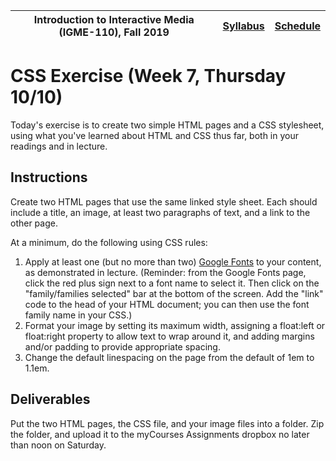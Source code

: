 |  Introduction to Interactive Media (IGME-110), Fall 2019 | [Syllabus](https://lawleyfall2019.github.io/110-fall2019/) | [Schedule](https://lawleyfall2019.github.io/110-fall2019/schedule.html#week7) |
|----|----|----|


# CSS Exercise (Week 7, Thursday 10/10)

Today's exercise is to create two simple HTML pages and a CSS stylesheet, using what you've learned about HTML and CSS thus far, both in your readings and in lecture. 

## Instructions

Create two HTML pages that use the same linked style sheet. Each should include a title, an image, at least two paragraphs of text, and a link to the other page. 

At a minimum, do the following using CSS rules:  

1. Apply at least one (but no more than two) [Google Fonts](https://fonts.google.com/) to your content, as demonstrated in lecture. (Reminder: from the Google Fonts page, click the red plus sign next to a font name to select it. Then click on the "family/families selected" bar at the bottom of the screen. Add the "link" code to the head of your HTML document; you can then use the font family name in your CSS.)
2. Format your image by setting its maximum width, assigning a float:left or float:right property to allow text to wrap around it, and adding margins and/or padding to provide appropriate spacing.
4. Change the default linespacing on the page from the default of 1em to 1.1em. 

 
## Deliverables

Put the two HTML pages, the CSS file, and your image files into a folder. Zip the folder, and upload it to the myCourses Assignments dropbox no later than noon on Saturday. 

